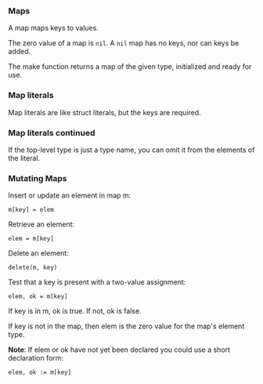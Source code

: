 ### Maps

A map maps keys to values.

The zero value of a map is `nil`. A `nil` map has no keys, nor can keys be added.

The make function returns a map of the given type, initialized and ready for use.

### Map literals

Map literals are like struct literals, but the keys are required.

### Map literals continued

If the top-level type is just a type name, you can omit it from the elements of the literal.

### Mutating Maps

Insert or update an element in map m:

```
m[key] = elem
```

Retrieve an element:

```
elem = m[key]
```

Delete an element:

```
delete(m, key)
```

Test that a key is present with a two-value assignment:

```
elem, ok = m[key]
```

If key is in m, ok is true. If not, ok is false.

If key is not in the map, then elem is the zero value for the map's element type.

**Note**: If elem or ok have not yet been declared you could use a short declaration form:

```
elem, ok := m[key]
```
